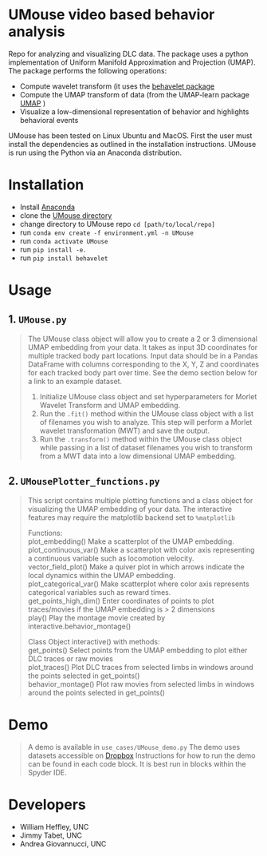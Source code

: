 # UMouse video based behavior analysis
Repo for analyzing and visualizing DLC data. The package uses a python implementation of Uniform Manifold Approximation and Projection (UMAP). The package performs the following operations:
- Compute wavelet transform (it uses the [behavelet package](https://pypi.org/project/behavelet/)
- Compute the UMAP transform of data (from the UMAP-learn package [UMAP](https://umap-learn.readthedocs.io/en/latest/) )
- Visualize a low-dimensional representation of behavior and highlights behavioral events

UMouse has been tested on Linux Ubuntu and MacOS. First the user must install the dependencies as outlined in the installation instructions. UMouse is run using the Python via an Anaconda distribution. 

# Installation
- Install [Anaconda](https://www.anaconda.com/products/individual)
- clone the [UMouse directory](https://github.com/nel-lab/UMouse.git)
- change directory to UMouse repo ```cd [path/to/local/repo]```
- run ```conda env create -f environment.yml -n UMouse```
- run ```conda activate UMouse```
- run ```pip install -e.```
- run ```pip install behavelet```

# Usage

## 1. ```UMouse.py```
> The UMouse class object will allow you to create a 2 or 3 dimensional UMAP embedding from your data. It takes as input 3D coordinates for multiple tracked body part locations. Input data should be in a Pandas DataFrame with columns corresponding to the X, Y, Z and coordinates for each tracked body part over time. See the demo section below for a link to an example dataset. 
> 1. Initialize UMouse class object and set hyperparameters for Morlet Wavelet Transform and UMAP embedding. 
> 2. Run the ```.fit()``` method within the UMouse class object with a list of filenames you wish to analyze. This step will perform a Morlet wavelet transformation (MWT) and save the output. 
> 3. Run the ```.transform()``` method within the UMouse class object while passing in a list of dataset filenames you wish to transform from a MWT data into a low dimensional UMAP embedding. 

## 2. ```UMousePlotter_functions.py```
> This script contains multiple plotting functions and a class object for visualizing the UMAP embedding of your data. The interactive features may require the matplotlib backend set to ```%matplotlib```
> 
> Functions:  
> plot_embedding() Make a scatterplot of the UMAP embedding.  
> plot_continuous_var() Make a scatterplot with color axis representing a continuous variable such as locomotion velocity.   
> vector_field_plot() Make a quiver plot in which arrows indicate the local dynamics within the UMAP embedding.  
> plot_categorical_var() Make scatterplot where color axis represents categorical variables such as reward times.  
> get_points_high_dim() Enter coordinates of points to plot traces/movies if the UMAP embedding is > 2 dimensions  
> play() Play the montage movie created by interactive.behavior_montage()  
> 
> Class Object interactive() with methods:  
> get_points() Select points from the UMAP embedding to plot either DLC traces or raw movies  
> plot_traces() Plot DLC traces from selected limbs in windows around the points selected in get_points()  
> behavior_montage() Plot raw movies from selected limbs in windows around the points selected in get_points()  

# Demo
> A demo is available in ```use_cases/UMouse_demo.py``` The demo uses datasets accessible on [Dropbox](https://www.dropbox.com/sh/sn1ru8sf19icb4u/AAA7Q70qVq2XwVSMywmG0FOpa?dl=0)
> Instructions for how to run the demo can be found in each code block. It is best run in blocks within the Spyder IDE. 

# Developers
- William Heffley, UNC
- Jimmy Tabet, UNC
- Andrea Giovannucci, UNC
 
